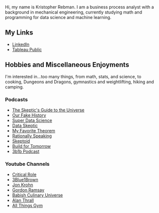 Hi, my name is Kristopher Rebman. 
I am a business process analyst with a background in mechanical engineering, currently studying math and programming for data science and machine learning.

## My Links

  - [LinkedIn](www.linkedin.com/in/kristopherrebman)
  - [Tableau Public](https://public.tableau.com/app/profile/kristopher.rebman#!/)

## Hobbies and Miscellaneous Enjoyments

I'm interested in...too many things, from math, stats, and science, to cooking, Dungeons and Dragons, gymnastics and weightlifting, hiking and camping.

### Podcasts
  - [The Skeptic's Guide to the Universe](https://www.theskepticsguide.org/podcasts)
  - [Our Fake History](https://ourfakehistory.com/)
  - [Super Data Science](https://www.superdatascience.com/podcast)
  - [Data Skeptic](https://dataskeptic.com/)
  - [My Favorite Theorem](https://kpknudson.com/my-favorite-theorem)
  - [Rationally Speaking](http://rationallyspeakingpodcast.org/)
  - [Skeptoid](https://skeptoid.com/)
  - [Build for Tomorrow](https://www.jasonfeifer.com/build-for-tomorrow/)
  - [3b1b Podcast](https://www.3blue1brown.com/podcast)
  
### Youtube Channels
  - [Critical Role](https://www.youtube.com/c/criticalrole)
  - [3Blue1Brown](https://www.youtube.com/c/3blue1brown)
  - [Jon Krohn](https://www.youtube.com/c/JonKrohnLearns)
  - [Gordon Ramsay](https://www.youtube.com/user/gordonramsay)
  - [Babish Culinary Universe](https://www.youtube.com/c/bingingwithbabish)
  - [Alan Thrall](https://www.youtube.com/c/AlanThrall)
  - [All Things Gym](https://www.youtube.com/c/Allthingsgym)


<!---
kristopherrebman/kristopherrebman is a ✨ special ✨ repository because its `README.md` (this file) appears on your GitHub profile.
You can click the Preview link to take a look at your changes.
--->
